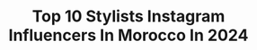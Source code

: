 ---
title: Top 10 Stylists Instagram Influencers In Morocco In 2024
description: >-
  Find top stylists Instagram influencers in Morocco in 2024. Most popular hashtags: #love #fashion #style #morocco.
platform: Instagram
hits: 34
text_top: See the most popular Instagram profiles on inBeat.
text_bottom: inBeat holds 34 Instagram influencers like this in Morocco for you to pitch.
profiles:
  - username: "anas.yass"
    fullname: >-
      Anas Yass
    bio: >-
      Creative director | Art director Fashion director @femmesdumaroc_officiel Celebritys stylist #styledbyanasyass Y.anasyassine@gmail.com or DM
    location: "Morocco"
    followers: 31339
    engagement: 83
    commentsToLikes: 0.016020
    id: ck5qb75z8k5mx0i11bgu1flk7
    verified: false
    hashtags: "#30yearsofcareer, #artisticdirector, #morroco, #fashion"
  - username: "jawadbingo"
    fullname: >-
      Jaouad Qennana
    bio: >-
      Make Up Artist, Hair Stylist 📍Morocco Info & Booking : +212691416151 Watsp:0666097207 Available Worldwide Business inquiries: qennanajawad@gmail.com
    location: "Morocco"
    followers: 3166624
    engagement: 24
    commentsToLikes: 0.008962
    id: ck5bts5m7gi4u0i11gzxtn4me
    verified: false
    hashtags: "#formation, #love, #mekup, #no"
  - username: "sofia_lahrichi"
    fullname: >-
      Sofia Lahrichi officiel
    bio: >-
      👗 Styliste collège la salle 🎥 D.artistique A3S PROD @a3s_production 🎊 Happy Luxury Évent
    location: "Morocco"
    followers: 178884
    engagement: 27
    commentsToLikes: 0.045833
    id: ck5qb7iufk7hb0i11moarvfj6
    verified: false
    hashtags: "#marocco, #paris, #maman, #citationamour"
  - username: "soma_officiel"
    fullname: >-
      سمية العماري | soumaya aomari
    bio: >-
      📍TANGER influenceuse Pour la collaboration /shooting contacter :@soma_collaboration_ • 𝑐𝑜𝑙𝑙𝑎𝑏📥 : 𝑎𝑜𝑚𝑎𝑟𝑖𝑠𝑜𝑚𝑎@𝑔𝑚𝑎𝑖𝑙.𝑐𝑜𝑚 • Snap : lucy _lambert09
    location: "Morocco"
    followers: 1369743
    engagement: 107
    commentsToLikes: 0.007758
    id: ck0vyjniu4bxn0i19tmq74hge
    verified: false
    hashtags: "#lifestyle, #outfit, #morocco, #nature"
  - username: "rg_s.oukaina"
    fullname: >-
      𝓢𝓸𝓾𝓴𝓪𝓲𝓷𝓪
    bio: >-
      • البساطة جمال ♡ • وداد الأمة🔴⚪ 📍𝒞𝒶𝓈𝒶𝒷𝓁𝒶𝓃𝒸𝒶 , ℳℴ𝓇ℴ𝒸𝒸ℴ 🇲🇦ⵣ
    location: "Morocco"
    followers: 16110
    engagement: 1631
    commentsToLikes: 0.029101
    id: ck9wfmh5ypi4t0j78i4t00zj5
    verified: false
    hashtags: "#fashionillustration, #hijabturkey, #fashion, #look"
  - username: "mary_jerri"
    fullname: >-
      Mary Jerri
    bio: >-
      ♋️🦀 🇲🇦Moroccan model & actress🇲🇦 🔴Gmail: maryemjerri@gmail.com 🏴Tiktok: mary_jerri(+700k) ▶️youtube:mary jerri
    location: "Morocco"
    followers: 56088
    engagement: 1587
    commentsToLikes: 0.022908
    id: ck5btsoptgj4p0i111uf23iyg
    verified: false
    hashtags: "#modellife, #photographer, #photooftheday, #maroc"
  - username: "karima_said_officiel"
    fullname: >-
      ❤Karima & Said ❤
    bio: >-
      ❤ كريمة وسعيد ❤ - لالة لعروسة 2020 - قلعة سراغنة - Lala laroussa 2020 - 📩 karima.aissaoui@usmba.ac.ma - 📍Casablanca - Chaîne YouTube
    location: "Morocco"
    followers: 112361
    engagement: 631
    commentsToLikes: 0.026159
    id: ck9hbs5zmi7i40j78gh8t4ops
    verified: false
    hashtags: "#confinement, #marocaine, #instagood, #video"
  - username: "hananexcellent"
    fullname: >-
      HananExcellent-Bridalstylist©️
    bio: >-
      📍Amsterdam and Morocco 📞 00316- 18960935. 🌎 Working Worldwide Exclusive with Moroccan Designer @larinihouda
    location: "Morocco"
    followers: 56766
    engagement: 242
    commentsToLikes: 0.029452
    id: ck6u9ix6wxtqg0j71lzby0vch
    verified: false
    hashtags: "#caftan2020, #moroccanbride, #exclusivity, #hairstylist"
  - username: "manal_elhaddaoui.official"
    fullname: >-
      Manal El Haddaouy
    bio: >-
      🇲🇦مغربيةوأفتخر🧿 - fashion designer ✂️🪡🧵 - happy wife 💍& Mother of the handsome king 👑 - 📍🇬🇧
    location: "Morocco"
    followers: 135825
    engagement: 18
    commentsToLikes: 0.014727
    id: ckap76wcbivkt0i78oim9abls
    verified: false
    hashtags: "#happylife, #happsunday, #yearbook, #tanger"
  - username: "cb_0g"
    fullname: >-
      Chaimae Boubnane
    bio: >-
      One day I’ll look back and say “I MADE IT”
    location: "Morocco"
    followers: 87839
    engagement: 446
    commentsToLikes: 0.014074
    id: ck5ciaxocsbid0i11ve0cy5rl
    verified: false
    hashtags: "#outfit, #black, #dancechallenge, #love"
---